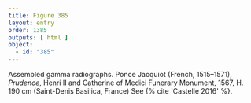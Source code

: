 ```yaml
---
title: Figure 385
layout: entry
order: 1385
outputs: [ html ]
object:
  - id: "385"
---
```


Assembled gamma radiographs. Ponce Jacquiot (French, 1515–1571), *Prudence*, Henri II and Catherine of Medici Funerary Monument, 1567, H. 190 cm (Saint-Denis Basilica, France) See {% cite 'Castelle 2016' %}.
